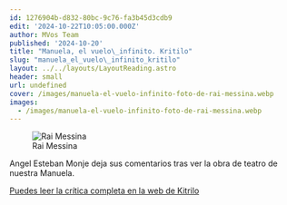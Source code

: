 ```yaml
---
id: 1276904b-d832-80bc-9c76-fa3b45d3cdb9
edit: '2024-10-22T10:05:00.000Z'
author: MVos Team
published: '2024-10-20'
title: "Manuela, el vuelo\_infinito. Kritilo"
slug: "manuela_el_vuelo\_infinito_kritilo"
layout: ../../layouts/LayoutReading.astro
header: small
url: undefined
cover: /images/manuela-el-vuelo-infinito-foto-de-rai-messina.webp
images:
  - /images/manuela-el-vuelo-infinito-foto-de-rai-messina.webp
---
```


<figure><img src="/images/manuela-el-vuelo-infinito-foto-de-rai-messina.webp" alt="Rai Messina"><figcaption align="left">Rai Messina</figcaption></figure>


Angel Esteban Monje deja sus comentarios tras ver la obra de teatro de nuestra Manuela.


[Puedes leer la crítica completa en la web de Kitrilo](https://kritilo.com/2024/10/20/manuela-el-vuelo-infinito/)

